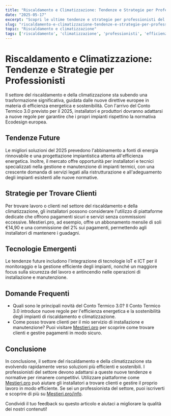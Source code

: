```yaml
---
title: "Riscaldamento e Climatizzazione: Tendenze e Strategie per Professionisti"
date: "2025-05-17"
excerpt: "Scopri le ultime tendenze e strategie per professionisti del settore riscaldamento e climatizzazione. Come adattarsi alle nuove normative e trovare clienti."
slug: "riscaldamento-e-climatizzazione-tendenze-e-strategie-per-professionisti"
topic: "Riscaldamento e climatizzazione"
tags: ['riscaldamento', 'climatizzazione', 'professionisti', 'efficienza energetica']
---
```

# Riscaldamento e Climatizzazione: Tendenze e Strategie per Professionisti

Il settore del riscaldamento e della climatizzazione sta subendo una trasformazione significativa, guidata dalle nuove direttive europee in materia di efficienza energetica e sostenibilità. Con l'arrivo del Conto Termico 3.0 previsto per il 2025, installatori e produttori dovranno adattarsi a nuove regole per garantire che i propri impianti rispettino la normativa Ecodesign europea.

## Tendenze Future

Le migliori soluzioni del 2025 prevedono l'abbinamento a fonti di energia rinnovabile e una progettazione impiantistica attenta all'efficienza energetica. Inoltre, il mercato offre opportunità per installatori e tecnici specializzati nella gestione e manutenzione di impianti termici, con una crescente domanda di servizi legati alla ristrutturazione e all'adeguamento degli impianti esistenti alle nuove normative.

## Strategie per Trovare Clienti

Per trovare lavoro o clienti nel settore del riscaldamento e della climatizzazione, gli installatori possono considerare l'utilizzo di piattaforme dedicate che offrono pagamenti sicuri e servizi senza commissioni eccessive. Mestieri.pro, ad esempio, offre un abbonamento mensile di soli €14,90 e una commissione del 2% sui pagamenti, permettendo agli installatori di mantenere i guadagni.

## Tecnologie Emergenti

Le tendenze future includono l'integrazione di tecnologie IoT e ICT per il monitoraggio e la gestione efficiente degli impianti, nonché un maggiore focus sulla sicurezza del lavoro e antincendio nelle operazioni di installazione e manutenzione.

## Domande Frequenti

* Quali sono le principali novità del Conto Termico 3.0?
 Il Conto Termico 3.0 introduce nuove regole per l'efficienza energetica e la sostenibilità degli impianti di riscaldamento e climatizzazione.
* Come posso trovare clienti per il mio servizio di installazione e manutenzione?
 Puoi visitare [Mestieri.pro](https://mestieri.pro) per scoprire come trovare clienti e gestire pagamenti in modo sicuro.

## Conclusione

In conclusione, il settore del riscaldamento e della climatizzazione sta evolvendo rapidamente verso soluzioni più efficienti e sostenibili. I professionisti del settore devono adattarsi a queste nuove tendenze e normative per rimanere competitivi. Utilizzare piattaforme come [Mestieri.pro](https://mestieri.pro) può aiutare gli installatori a trovare clienti e gestire il proprio lavoro in modo efficiente. Se sei un professionista del settore, puoi iscriverti e scoprire di più su [Mestieri.pro/info](https://mestieri.pro/info). 

Condividi il tuo feedback su questo articolo e aiutaci a migliorare la qualità dei nostri contenuti!